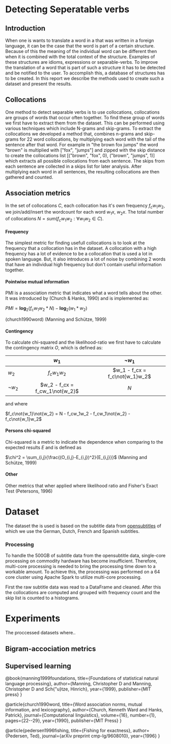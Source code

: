 # Detecting Seperatable verbs

## Introduction

When one is wants to translate a word in a that was written in a foreign language, it can be the case that the word is part of a certain structure. Because of this the meaning of the individual word can be different then when it is combined with the total context of the structure. Examples of these structures are idioms, expressions or separable-verbs. To improve the translation of a word that is part of such a structure it has to be detected and be notified to the user. To accomplish this, a database of structures has to be created. In this report we describe the methods used to create such a dataset  and present the results.

## Collocations
One method to detect separable verbs is to use collocations, collocations are groups of words that occur often together. To find these group of words we first have to extract them from the dataset. This can be performed using various techniques which include N-grams and skip-grams. To extract the collocations we developed a method that, combines n-grams and skip-grams for 22 word collocations, by multiplying each word with the tail of the sentence after that word. For example in "the brown fox jumps"  the word "brown" is multiplied with ["fox", "jumps"] and zipped with the skip distance to create the collocations list [("brown", "fox", 0), ("brown", "jumps", 1)] which extracts all possible collocations from each sentence. The skips from each sentence are collected in a skips list for later analysis.
After multiplying each word in all sentences, the resulting collocations are then gathered and counted. 
## Association metrics

In the set of collocations $C$, each collocation has it's own frequency $f_cw_1w_2$, we join/add/insert the wordcount for each word $w_1x$, $w_2x$. The total number of collocations $N = sum(f_cw_1w_2: \forall w_1w_2 \in C)$.

#### Frequency
The simplest metric for finding usefull collocations is to look at the frequency that a collocation has in the dataset. A collocation with a high frequency has a lot of evidence to be a collocation that is used a lot in spoken language. But, it also introduces a lot of noise by combining 2 words that have an individual high frequency but don't contain useful information together.

#### Pointwise mutual information
PMI is a association metric that indicates what a word tells about the other. It was introduced by (Church & Hanks, 1990) and is implemented as:

$PMI = \textbf{log}_2(f_cw_1w_2 * N) - \textbf{log}_2(w_1*w_2)$

(church1990word)
(Manning and Schütze, 1999)

#### Contingency
To calculate chi-squared and the likelihood-ratio we first have to calculate the contingency matrix $O$, which is defined as:

|               | $w_{1}$                       | $\lnot w_{1}$               |
| --------      |:-----------------------------:| :--------------------------:|
| $w_2$         | $f_cw_1w_2$                   | $w_1 - f_cx = f_c\not{w_1}w_2$ |
| $\lnot w_{2}$ | $w_2 - f_cx = f_cw_1\not{w_2}$   | $N$                         |

and where

$f_c\not{w_1}\not{w_2} = N - f_cw_1w_2 - f_cw_1\not{w_2} - f_c\not{w_1}w_2$
#### Persons chi-squared
Chi-squared is a metric to indicate the dependence when comparing to the expected results $E$ and is defined as 

$\chi^2 = \sum_{i,j}{\frac{(O_{i,j}-E_{i,j})^2}{E_{i,j}}}$
(Manning and Schütze, 1999)

#### Other
  Other metrics that wher applied where likelihood ratio and Fisher's Exact Test (Petersons, 1996)

# Dataset

The dataset the is used is based on the subtitle data from [opensubtitles](http://www.opensubtitles.org/) of which we use the German, Dutch, French and Spanish subtitles.

### Processing
  To handle the 500GB of subtitle data from the opensubtitle data, single-core processing on commodity hardware has become insufficient. Therefore, multi-core processing is needed to bring the processing time down to a workable amount. To achieve this, the processing was performed on a 64 core cluster using Apache Spark to utilize multi-core processing.

  First the raw subtitle data was read to a DataFrame and cleaned. After this the collocations are computed and grouped with frequency count and the skip list is counted to a histograms.

# Experiments
  The proccessed datasets where..

## Bigram-accociation metrics

## Supervised learning



@book{manning1999foundations,
  title={Foundations of statistical natural language processing},
  author={Manning, Christopher D and Manning, Christopher D and Sch{\"u}tze, Hinrich},
  year={1999},
  publisher={MIT press}
}

@article{church1990word,
  title={Word association norms, mutual information, and lexicography},
  author={Church, Kenneth Ward and Hanks, Patrick},
  journal={Computational linguistics},
  volume={16},
  number={1},
  pages={22--29},
  year={1990},
  publisher={MIT Press}
}

@article{pedersen1996fishing,
  title={Fishing for exactness},
  author={Pedersen, Ted},
  journal={arXiv preprint cmp-lg/9608010},
  year={1996}
}
